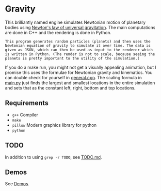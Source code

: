 # Gravity

This brilliantly named engine simulates Newtonian motion of planetary bodies using [Newton's law of
universal gravitation](https://en.wikipedia.org/wiki/Newton%27s_law_of_universal_gravitation). The
main computations are done in C++ and the rendering is done in Python.

```
This program generates random particles (planets) and then uses the Newtonian equation of gravity to simulate it over time. The data is given as JSON, which can then be used as input to the renderer which is written in Python. (The render is not to scale, because seeing the planets is pretty important to the utility of the simulation.)
```

If you do a make run, you might not get a visually appealing animation, but I promise this uses the
formulae for Newtonian gravity and kinematics. You can double check for yourself in
[general.cpp](general.cpp). The scaling formula in [main.py](main.py) just finds the largest and
smallest locations in the entire simulation and sets that as the constant left, right, bottom and
top locations.

## Requirements

- `g++` Compiler
- `make`
- `pillow` Modern graphics library for python
- `python`

## TODO

In addition to using `grep -r TODO`, see [TODO.md](txt/TODO.md).

## Demos

See [Demos](txt/demos.md).

